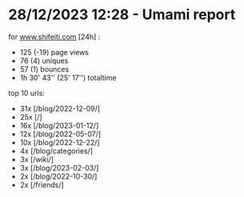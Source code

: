 # 28/12/2023 12:28 - Umami report
for www.shifeiti.com [24h] :

 - 125 (-19) page views
 - 76 (4) uniques
 - 57 (1) bounces
 - 1h 30' 43'' (25' 17'') totaltime


top 10 urls:
 - 31x [/blog/2022-12-09/]
 - 25x [/]
 - 16x [/blog/2023-01-12/]
 - 12x [/blog/2022-05-07/]
 - 10x [/blog/2022-12-22/]
 - 4x [/blog/categories/]
 - 3x [/wiki/]
 - 3x [/blog/2023-02-03/]
 - 2x [/blog/2022-10-30/]
 - 2x [/friends/]


